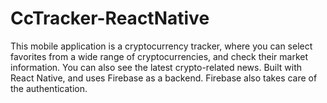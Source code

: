 # CcTracker-ReactNative

This mobile application is a cryptocurrency tracker, where you can select favorites from a wide range of cryptocurrencies, and check their market information. You can also see the latest crypto-related news.
Built with React Native, and uses Firebase as a backend. Firebase also takes care of the authentication.
